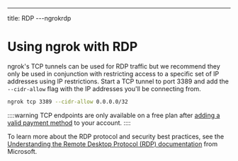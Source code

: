 ---
title: RDP
---ngrokrdp

# Using ngrok with RDP

ngrok's TCP tunnels can be used for RDP traffic but we recommend they only be used in conjunction with restricting access to a specific set of IP addresses using IP restrictions. Start a TCP tunnel to port 3389 and add the `--cidr-allow` flag with the IP addresses you'll be connecting from.

```sh
ngrok tcp 3389 --cidr-allow 0.0.0.0/32
```

::::warning
TCP endpoints are only available on a free plan after [adding a valid payment method](https://dashboard.ngrok.com/settings#id-verification) to your account.
::::

To learn more about the RDP protocol and security best practices, see the [Understanding the Remote Desktop Protocol (RDP) documentation](https://docs.microsoft.com/en-us/troubleshoot/windows-server/remote/understanding-remote-desktop-protocol) from Microsoft.
